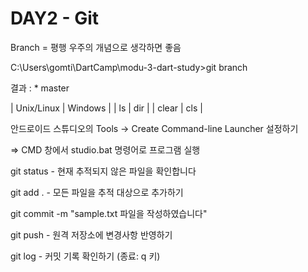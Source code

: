 # DAY2 - Git

Branch  = 평행 우주의 개념으로 생각하면 좋음

C:\Users\gomti\DartCamp\modu-3-dart-study>git branch

결과 : * master

| Unix/Linux | Windows |
| ls         |   dir   |
| clear      |   cls   |

안드로이드 스튜디오의 Tools → Create Command-line Launcher 설정하기

⇒ CMD 창에서 studio.bat 명령어로 프로그램 실행

git status - 현재 추적되지 않은 파일을 확인합니다

git add . - 모든 파일을 추적 대상으로 추가하기

git commit -m "sample.txt 파일을 작성하였습니다"

git push - 원격 저장소에 변경사항 반영하기

git log - 커밋 기록 확인하기 (종료: q 키)

